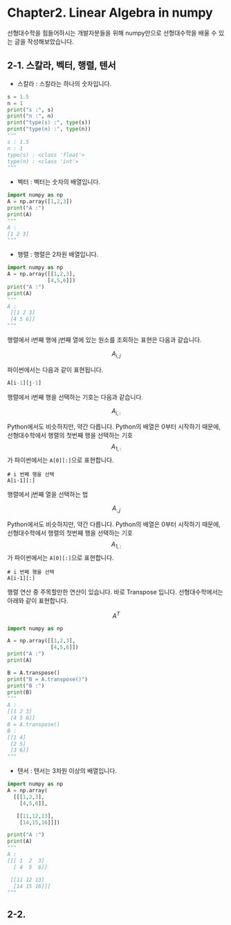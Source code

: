 # Chapter2. Linear Algebra in numpy

선형대수학을 힘들어하시는 개발자분들을 위해 numpy만으로 선형대수학을 배울 수 있는 글을 작성해보았습니다. 

## 2-1. 스칼라, 벡터, 행렬, 텐서

* 스칼라 : 스칼라는 하나의 숫자입니다. 

```python
s = 1.5
n = 1
print("s :", s)
print("n :", n)
print("type(s) :", type(s))
print("type(n) :", type(n))
"""
s : 1.5
n : 1
type(s) : <class 'float'>
type(n) : <class 'int'>
"""
``` 

* 벡터 : 벡터는 숫자의 배열입니다. 

```python
import numpy as np
A = np.array([1,2,3])
print("A :")
print(A)
"""
A :
[1 2 3]
"""
```

* 행렬 : 행렬은 2차원 배열입니다.

```python
import numpy as np
A = np.array([[1,2,3],
             [4,5,6]])
print("A :")
print(A)
"""
A :
 [[1 2 3]
 [4 5 6]]
"""
```

행렬에서 i번째 행에 j번째 열에 있는 원소를 조회하는 표현은 다음과 같습니다.

$$A_{i,j}$$

파이썬에서는 다음과 같이 표현됩니다.

```python
A[i-1][j-1]
```

행렬에서 i번째 행을 선택하는 기호는 다음과 같습니다.

$$A_{i,:}$$

Python에서도 비슷하지만, 약간 다릅니다. Python의 배열은 0부터 시작하기 때문에, 선형대수학에서 행렬의 첫번째 행을 선택하는 기호 $$A_{1,:}$$ 가 파이썬에서는 `A[0][:]`으로 표현합니다.

```
# i 번째 행을 선택
A[i-1][:]
```

행렬에서 j번째 열을 선택하는 법

$$A_{:,j}$$

Python에서도 비슷하지만, 약간 다릅니다. Python의 배열은 0부터 시작하기 때문에, 선형대수학에서 행렬의 첫번째 행을 선택하는 기호 $$A_{1,:}$$ 가 파이썬에서는 `A[0][:]`으로 표현합니다.

```
# i 번째 행을 선택
A[i-1][:]
```


행렬 연산 중 주목할만한 연산이 있습니다. 바로 Transpose 입니다. 선형대수학에서는 아래와 같이 표현합니다.

$$A^T$$

```python
import numpy as np

A = np.array([[1,2,3],
              [4,5,6]])
print("A :")
print(A)

B = A.transpose()
print("B = A.transpose()")
print("B :")
print(B)
"""
A :
[[1 2 3]
 [4 5 6]]
B = A.transpose()
B :
[[1 4]
 [2 5]
 [3 6]]
"""
```

* 텐서 : 텐서는 3차원 이상의 배열입니다.

```python
import numpy as np
A = np.array(
  [[[1,2,3],
    [4,5,6]],

   [[11,12,13],
    [14,15,16]]])

print("A :")
print(A)
"""
A :
[[[ 1  2  3]
  [ 4  5  6]]

 [[11 12 13]
  [14 15 16]]]
"""
```

## 2-2. 